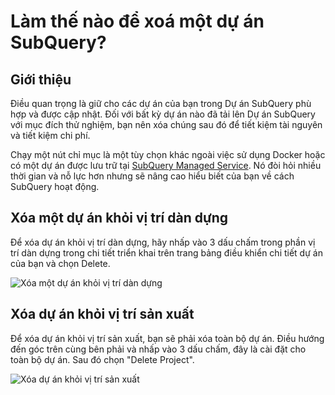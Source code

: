 # Làm thế nào để xoá một dự án SubQuery?

## Giới thiệu

Điều quan trọng là giữ cho các dự án của bạn trong Dự án SubQuery phù hợp và được cập nhật. Đối với bất kỳ dự án nào đã tải lên Dự án SubQuery với mục đích thử nghiệm, bạn nên xóa chúng sau đó để tiết kiệm tài nguyên và tiết kiệm chi phí.

Chạy một nút chỉ mục là một tùy chọn khác ngoài việc sử dụng Docker hoặc có một dự án được lưu trữ tại [SubQuery Managed Service](https://managedservice.subquery.network/). Nó đòi hỏi nhiều thời gian và nỗ lực hơn nhưng sẽ nâng cao hiểu biết của bạn về cách SubQuery hoạt động.

## Xóa một dự án khỏi vị trí dàn dựng

Để xóa dự án khỏi vị trí dàn dựng, hãy nhấp vào 3 dấu chấm trong phần vị trí dàn dựng trong chi tiết triển khai trên trang bảng điều khiển chi tiết dự án của bạn và chọn Delete.

![Xóa một dự án khỏi vị trí dàn dựng](/assets/img/delete_staging.png)

## Xóa dự án khỏi vị trí sản xuất

Để xóa dự án khỏi vị trí sản xuất, bạn sẽ phải xóa toàn bộ dự án. Điều hướng đến góc trên cùng bên phải và nhấp vào 3 dấu chấm, đây là cài đặt cho toàn bộ dự án. Sau đó chọn "Delete Project".

![Xóa dự án khỏi vị trí sản xuất](/assets/img/delete_production.png)
